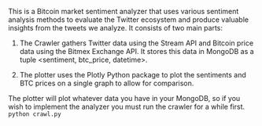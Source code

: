 This is a Bitcoin market sentiment analyzer that uses various sentiment analysis methods to evaluate the Twitter ecosystem and produce valuable insights from the tweets we analyze. It consists of two main parts:

1. The Crawler gathers Twitter data using the Stream API and Bitcoin price data using the Bitmex Exchange API. It stores this data in MongoDB as a tuple <sentiment, btc_price, datetime>.

2. The plotter uses the Plotly Python package to plot the sentiments and BTC prices on a single graph to allow for comparison.

The plotter will plot whatever data you have in your MongoDB, so if you wish to implement the analyzer you must run the crawler for a while first.
```python crawl.py```
